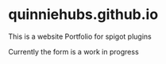 # quinniehubs.github.io
This is a website Portfolio for spigot plugins

Currently the form is a work in progress
